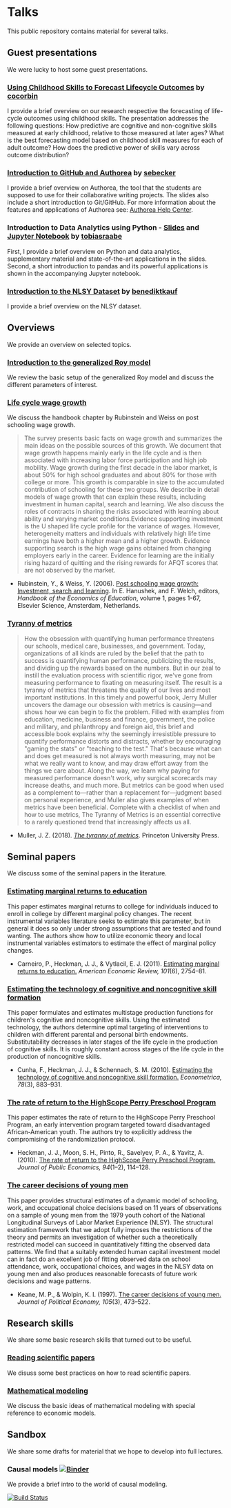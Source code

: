 ﻿# Talks

This public repository contains material for several talks.

## Guest presentations

We were lucky to host some guest presentations.

### [Using Childhood Skills to Forecast Lifecycle Outcomes](https://github.com/HumanCapitalAnalysis/talks/blob/master/distribution/guest_presentations/01_forecasting_lifecycle_outcomes.pdf) by [cocorbin](https://github.com/cocorbin)

I provide a brief overview on our research respective the forecasting of life-cycle outcomes using childhood skills. The presentation addresses the following questions: How predictive are cognitive and non-cognitive skills measured at early childhood, relative to those measured at later ages? What is the best forecasting model based on childhood skill measures for each of adult outcome? How does the predictive power of skills vary across outcome distribution?

### [Introduction to GitHub and Authorea](http://nbviewer.jupyter.org/github/HumanCapitalAnalysis/talks/blob/master/distribution/guest_presentations/02_intro_github_authorea.ipynb) by [sebecker](https://github.com/sebecker)

I provide a brief overview on Authorea, the tool that the students are supposed to use for their collaborative writing projects. The slides also include a short introduction to Git/GitHub. For more information about the features and applications of Authorea see: [Authorea Help Center](https://intercom.help/authorea/).

### Introduction to Data Analytics using Python - [Slides](https://github.com/HumanCapitalAnalysis/talks/blob/master/distribution/guest_presentations/03_intro_data_analytics.pdf) and [Jupyter Notebook](http://nbviewer.jupyter.org/github/HumanCapitalAnalysis/talks/blob/master/distribution/guest_presentations/03_intro_data_analytics.ipynb) by [tobiasraabe](https://github.com/tobiasraabe)

First, I provide a brief overview on Python and data analytics, supplementary material and state-of-the-art applications in the slides. Second, a short introduction to pandas and its powerful applications is shown in the accompanying Jupyter notebook.

### [Introduction to the NLSY Dataset](https://github.com/HumanCapitalAnalysis/talks/blob/master/distribution/guest_presentations/04_intro_nlsy_dataset.pdf) by [benediktkauf](https://github.com/benediktkauf)

I provide a brief overview on the NLSY dataset.

## Overviews

We provide an overview on selected topics.

### [Introduction to the generalized Roy model](https://github.com/HumanCapitalAnalysis/talks/blob/master/distribution/overviews/01_intro_generalized_roy.pdf)

We review the basic setup of the generalized Roy model and discuss the different parameters of interest.

### [Life cycle wage growth](https://github.com/HumanCapitalAnalysis/talks/blob/master/distribution/overviews/02_life_cycle_wages.pdf)

We discuss the handbook chapter by Rubinstein and Weiss on post schooling wage growth.

> The survey presents basic facts on wage growth and summarizes the main ideas on the possible sources of this growth. We document that wage growth happens mainly early in the life cycle and is then associated with increasing labor force participation and high job mobility. Wage growth during the first decade in the labor market, is about 50% for high school graduates and about 80% for those with college or more. This growth is comparable in size to the accumulated contribution of schooling for these two groups. We describe in detail models of wage growth that can explain these results, including investment in human capital, search and learning. We also discuss the roles of contracts
in sharing the risks associated with learning about ability and varying market conditions.Evidence supporting investment is the U shaped life cycle profile for the variance of wages. However, heterogeneity matters and individuals with relatively high life time earnings have both a higher mean and a higher growth. Evidence supporting search is the high wage gains obtained from changing employers early in the career. Evidence for learning are the initially rising hazard of quitting and the rising rewards for AFQT scores that are not observed by the market.

* Rubinstein, Y., & Weiss, Y. (2006). [Post schooling wage growth: Investment, search and learning](https://www.sciencedirect.com/science/article/pii/S1574069206010014). In E. Hanushek, and F. Welch, editors, *Handbook of the Economics of Education*, volume 1, pages 1-67, Elsevier Science, Amsterdam, Netherlands.

### [Tyranny of metrics](https://github.com/HumanCapitalAnalysis/talks/blob/master/distribution/overviews/03_tyranny_of_metrics.pdf)

>How the obsession with quantifying human performance threatens our schools, medical care, businesses, and government.
Today, organizations of all kinds are ruled by the belief that the path to success is quantifying human performance, publicizing the results, and dividing up the rewards based on the numbers. But in our zeal to instill the evaluation process with scientific rigor, we've gone from measuring performance to fixating on measuring itself. The result is a tyranny of metrics that threatens the quality of our lives and most important institutions. In this timely and powerful book, Jerry Muller uncovers the damage our obsession with metrics is causing―and shows how we can begin to fix the problem.
Filled with examples from education, medicine, business and finance, government, the police and military, and philanthropy and foreign aid, this brief and accessible book explains why the seemingly irresistible pressure to quantify performance distorts and distracts, whether by encouraging "gaming the stats" or "teaching to the test." That's because what can and does get measured is not always worth measuring, may not be what we really want to know, and may draw effort away from the things we care about. Along the way, we learn why paying for measured performance doesn't work, why surgical scorecards may increase deaths, and much more. But metrics can be good when used as a complement to―rather than a replacement for―judgment based on personal experience, and Muller also gives examples of when metrics have been beneficial.
Complete with a checklist of when and how to use metrics, The Tyranny of Metrics is an essential corrective to a rarely questioned trend that increasingly affects us all.

* Muller, J. Z. (2018). [*The tyranny of metrics*](https://press.princeton.edu/titles/11218.html). Princeton University Press.

## Seminal papers

We discuss some of the seminal papers in the literature.

### [Estimating marginal returns to education](https://github.com/HumanCapitalAnalysis/talks/blob/master/distribution/seminal_papers/01_Carneiro_al_2011.pdf)

This paper estimates marginal returns to college for individuals induced to enroll in college by different marginal policy changes. The recent instrumental variables literature seeks to estimate this parameter, but in general it does so only under strong assumptions that are tested and found wanting. The authors show how to utilize economic theory and local instrumental variables estimators to estimate the effect of marginal policy changes.  

* Carneiro, P., Heckman, J. J., & Vytlacil, E. J. (2011). [Estimating marginal returns to education.](https://www.aeaweb.org/articles?id=10.1257/aer.101.6.2754) *American Economic Review, 101*(6), 2754–81.

### [Estimating the technology of cognitive and noncognitive skill formation](https://github.com/HumanCapitalAnalysis/talks/blob/master/distribution/seminal_papers/02_Cunha_al_2010.pdf)

This paper formulates and estimates multistage production functions for children's cognitive and noncognitive skills.  Using the estimated technology, the authors determine optimal targeting of interventions to children with different parental and personal birth endowments. Substitutability decreases in later stages of the life cycle in the production of cognitive skills. It is roughly constant across stages of the life cycle in the production of noncognitive skills.

* Cunha, F., Heckman, J. J., & Schennach, S. M. (2010). [Estimating the technology of cognitive and noncognitive skill formation.](https://onlinelibrary.wiley.com/doi/abs/10.3982/ECTA6551) *Econometrica, 78*(3), 883–931.

### [The rate of return to the HighScope Perry Preschool Program](https://github.com/HumanCapitalAnalysis/talks/blob/master/distribution/seminal_papers/03_Heckman_al_2010.pdf)

This paper estimates the rate of return to the HighScope Perry Preschool Program, an early intervention program targeted toward disadvantaged African-American youth. The authors try to explicitly address the compromising of the randomization protocol.

* Heckman, J. J., Moon, S. H., Pinto, R., Savelyev, P. A., & Yavitz, A. (2010). [The rate of return to the HighScope Perry Preschool Program.](https://www.sciencedirect.com/science/article/pii/S0047272709001418) *Journal of Public Economics, 94*(1–2), 114–128.

### [The career decisions of young men](https://github.com/HumanCapitalAnalysis/talks/blob/master/distribution/seminal_papers/04_Keane_al_1997.pdf)

This paper provides structural estimates of a dynamic model of schooling, work, and occupational choice decisions based on 11 years of observations on a sample of young men from the 1979 youth cohort of the National Longitudinal Surveys of Labor Market Experience (NLSY). The structural estimation framework that we adopt fully imposes the restrictions of the theory and permits an investigation of whether such a theoretically restricted model can succeed in quantitatively fitting the observed data patterns. We find that a suitably extended human capital investment model can in fact do an excellent job of fitting observed data on school attendance, work, occupational choices, and wages in the NLSY data on young men and also produces reasonable forecasts of future work decisions and wage patterns.

* Keane, M. P., & Wolpin, K. I. (1997). [The career decisions of young men.](https://www.journals.uchicago.edu/doi/abs/10.1086/262080) *Journal of Political Economy, 105*(3), 473–522.

## Research skills

We share some basic research skills that turned out to be useful.

### [Reading scientific papers](https://github.com/HumanCapitalAnalysis/talks/blob/master/distribution/research_skills/01_reading_scientific_papers.pdf)

We disuss some best practices on how to read scientific papers.

### [Mathematical modeling](https://github.com/HumanCapitalAnalysis/talks/blob/master/distribution/research_skills/02_mathematical_modeling.pdf)

We discuss the basic ideas of mathematical modeling with special reference to economic models.

## Sandbox

We share some drafts for material that we hope to develop into full lectures.

### Causal models [![Binder](https://mybinder.org/badge_logo.svg)](https://mybinder.org/v2/gh/HumanCapitalAnalysis/talks/master?filepath=sandbox%2F01_causal_models%2Flecture.ipynb)

We provide a brief intro to the world of causal modeling.

[![Build Status](https://travis-ci.org/HumanCapitalAnalysis/talks.svg?branch=master)](https://travis-ci.org/HumanCapitalAnalysis/talks)
